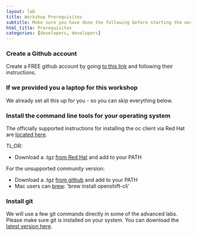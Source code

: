 ```yaml
---
layout: lab
title: Workshop Prerequisites
subtitle: Make sure you have done the following before starting the workshop labs
html_title: Prerequisites
categories: [developers, developers]
---
```


### Create a Github account
Create a FREE github account by going [to this link][6] and following their instructions.


### If we provided you a laptop for this workshop
We already set all this up for you - so you can skip everything below.


### Install the command line tools for your operating system
The officially supported instructions for installing the oc client via Red Hat are [located here][1].  

TL;DR:

* Download a .tgz [from Red Hat][5] and add to your PATH

For the unsupported community version:

* Download a .tgz [from github][2] and add to your PATH
* Mac users can [brew][3]: 'brew install openshift-cli'


### Install git 
We will use a few git commands directly in some of the advanced labs.  Please make sure git is installed on your system.  You can download the [latest version here][4].



[1]: https://docs.openshift.com/enterprise/latest/cli_reference/get_started_cli.html
[2]: https://github.com/openshift/origin/releases
[3]: http://brew.sh/
[4]: http://git-scm.com/downloads
[5]: https://access.redhat.com/downloads/content/290
[6]: https://github.com/join?source=header-home